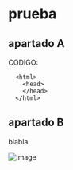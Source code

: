 # prueba

## apartado A
CODIGO:
```
  <html>
    <head>
    </head>
  </html>
```

## apartado B
blabla

![image](https://user-images.githubusercontent.com/113515522/190136119-a22ad1b1-80d0-4ee6-914e-dd5c76e36658.png)
